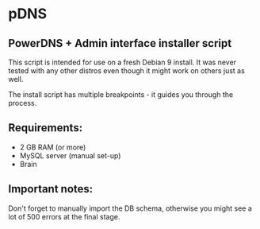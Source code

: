 # pDNS


## PowerDNS + Admin interface installer script

This script is intended for use on a fresh Debian 9 install.
It was never tested with any other distros even though it might work on others just as well.

The install script has multiple breakpoints - it guides you through the process.


## Requirements:

- 2 GB RAM (or more)
- MySQL server (manual set-up)
- Brain


## Important notes:

Don't forget to manually import the DB schema, otherwise you might see a lot of 500 errors at the final stage.
